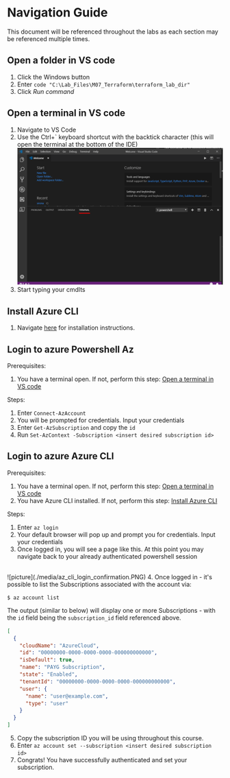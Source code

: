# Navigation Guide

This document will be referenced throughout the labs as each section may be referenced multiple times.

## Open a folder in VS code
1. Click the Windows button
2. Enter `code "C:\Lab_Files\M07_Terraform\terraform_lab_dir"`
3. Click *Run command*


## Open a terminal in VS code
1. Navigate to VS Code
2. Use the Ctrl+` keyboard shortcut with the backtick character (this will open the terminal at the bottom of the IDE)
![picture](./media/terminal.png)
3. Start typing your cmdlts

## Install Azure CLI
1. Navigate [here](https://docs.microsoft.com/en-us/cli/azure/install-azure-cli?view=azure-cli-latest) for installation instructions.

## Login to azure Powershell Az
Prerequisites:
1. You have a terminal open. If not, perform this step: [Open a terminal in VS code](#open-a-terminal-in-vs-code)

Steps:
1. Enter `Connect-AzAccount`
2. You will be prompted for credentials. Input your credentials
3. Enter `Get-AzSubscription` and copy the `id`
4. Run `Set-AzContext -Subscription <insert desired subscription id>`

## Login to azure Azure CLI
Prerequisites:
1. You have a terminal open. If not, perform this step: [Open a terminal in VS code](#open-a-terminal-in-vs-code)
2. You have Azure CLI installed. If not, perform this step: [Install Azure CLI](#install-azure-cli)

Steps:
1. Enter `az login`
2. Your default browser will pop up and prompt you for credentials. Input your credentials
3. Once logged in, you will see a page like this. At this point you may navigate back to your already authenticated powershell session
<br>
![picture](./media/az_cli_login_confirmation.PNG)
4. Once logged in - it's possible to list the Subscriptions associated with the account via:

```shell
$ az account list
```

The output (similar to below) will display one or more Subscriptions - with the `id` field being the `subscription_id` field referenced above.

```json
[
  {
    "cloudName": "AzureCloud",
    "id": "00000000-0000-0000-0000-000000000000",
    "isDefault": true,
    "name": "PAYG Subscription",
    "state": "Enabled",
    "tenantId": "00000000-0000-0000-0000-000000000000",
    "user": {
      "name": "user@example.com",
      "type": "user"
    }
  }
]
```
5. Copy the subscription ID you will be using throughout this course.
6. Enter `az account set --subscription <insert desired subscription id>`
7. Congrats! You have successfully authenticated and set your subscription.
